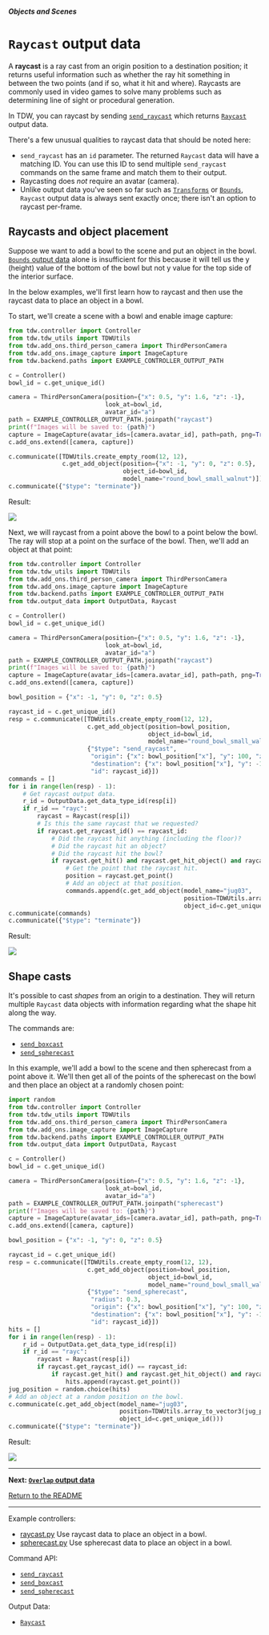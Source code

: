 ##### Objects and Scenes

# `Raycast` output data

A **raycast** is a ray cast from an origin position to a destination position; it returns useful information such as whether the ray hit something in between the two points (and if so, what it hit and where). Raycasts are commonly used in video games to solve many problems such as determining line of sight or procedural generation. 

In TDW, you can raycast by sending [`send_raycast`](../../api/command_api.md#send_raycast) which returns [`Raycast`](../../api/output_data.md#Raycast) output data.

There's a few unusual qualities to raycast data that should be noted here:

- `send_raycast` has an `id` parameter. The returned `Raycast` data will have a matching ID. You can use this ID to send multiple `send_raycast` commands on the same frame and match them to their output.
- Raycasting does *not* require an avatar (camera).
- Unlike output data you've seen so far such as [`Transforms`](../core_concepts/output_data.md) or [`Bounds`](bounds.md), `Raycast` output data is always sent exactly once; there isn't an option to raycast per-frame.

## Raycasts and object placement

Suppose we want to add a bowl to the scene and put an object in the bowl. [`Bounds` output data](bounds.md) alone is insufficient for this because it will tell us the y (height) value of the bottom of the bowl but not y value for the top side of the interior surface.

In the below examples, we'll  first learn how to raycast and then use the raycast data to place an object in a bowl.

To start, we'll create a scene with a bowl and enable image capture:

```python
from tdw.controller import Controller
from tdw.tdw_utils import TDWUtils
from tdw.add_ons.third_person_camera import ThirdPersonCamera
from tdw.add_ons.image_capture import ImageCapture
from tdw.backend.paths import EXAMPLE_CONTROLLER_OUTPUT_PATH

c = Controller()
bowl_id = c.get_unique_id()

camera = ThirdPersonCamera(position={"x": 0.5, "y": 1.6, "z": -1},
                           look_at=bowl_id,
                           avatar_id="a")
path = EXAMPLE_CONTROLLER_OUTPUT_PATH.joinpath("raycast")
print(f"Images will be saved to: {path}")
capture = ImageCapture(avatar_ids=[camera.avatar_id], path=path, png=True)
c.add_ons.extend([camera, capture])

c.communicate([TDWUtils.create_empty_room(12, 12),
               c.get_add_object(position={"x": -1, "y": 0, "z": 0.5},
                                object_id=bowl_id,
                                model_name="round_bowl_small_walnut")])
c.communicate({"$type": "terminate"})
```

Result:

![](images/raycast/0.png)

Next, we will raycast from a point above the bowl to a point below the bowl. The ray will stop at a point on the surface of the bowl. Then, we'll add an object at that point:

```python
from tdw.controller import Controller
from tdw.tdw_utils import TDWUtils
from tdw.add_ons.third_person_camera import ThirdPersonCamera
from tdw.add_ons.image_capture import ImageCapture
from tdw.backend.paths import EXAMPLE_CONTROLLER_OUTPUT_PATH
from tdw.output_data import OutputData, Raycast

c = Controller()
bowl_id = c.get_unique_id()

camera = ThirdPersonCamera(position={"x": 0.5, "y": 1.6, "z": -1},
                           look_at=bowl_id,
                           avatar_id="a")
path = EXAMPLE_CONTROLLER_OUTPUT_PATH.joinpath("raycast")
print(f"Images will be saved to: {path}")
capture = ImageCapture(avatar_ids=[camera.avatar_id], path=path, png=True)
c.add_ons.extend([camera, capture])

bowl_position = {"x": -1, "y": 0, "z": 0.5}

raycast_id = c.get_unique_id()
resp = c.communicate([TDWUtils.create_empty_room(12, 12),
                      c.get_add_object(position=bowl_position,
                                       object_id=bowl_id,
                                       model_name="round_bowl_small_walnut"),
                      {"$type": "send_raycast",
                       "origin": {"x": bowl_position["x"], "y": 100, "z": bowl_position["z"]},
                       "destination": {"x": bowl_position["x"], "y": -100, "z": bowl_position["z"]},
                       "id": raycast_id}])
commands = []
for i in range(len(resp) - 1):
    # Get raycast output data.
    r_id = OutputData.get_data_type_id(resp[i])
    if r_id == "rayc":
        raycast = Raycast(resp[i])
        # Is this the same raycast that we requested?
        if raycast.get_raycast_id() == raycast_id:
            # Did the raycast hit anything (including the floor)?
            # Did the raycast hit an object?
            # Did the raycast hit the bowl?
            if raycast.get_hit() and raycast.get_hit_object() and raycast.get_object_id() == bowl_id:
                # Get the point that the raycast hit.
                position = raycast.get_point()
                # Add an object at that position.
                commands.append(c.get_add_object(model_name="jug03",
                                                 position=TDWUtils.array_to_vector3(position),
                                                 object_id=c.get_unique_id()))
c.communicate(commands)
c.communicate({"$type": "terminate"})
```

Result:

![](images/raycast/1.png)

## Shape casts

It's possible to cast *shapes* from an origin to a destination. They will return multiple `Raycast` data objects with information regarding what the shape hit along the way.

The commands are:

-  [`send_boxcast`](../../api/command_api.md#send_boxcast)
-  [`send_spherecast`](../../api/command_api.md#send_spherecast)

In this example, we'll add a bowl to the scene and then spherecast from a point above it. We'll then get all of the points of the spherecast on the bowl and then place an object at a randomly chosen point:

```python
import random
from tdw.controller import Controller
from tdw.tdw_utils import TDWUtils
from tdw.add_ons.third_person_camera import ThirdPersonCamera
from tdw.add_ons.image_capture import ImageCapture
from tdw.backend.paths import EXAMPLE_CONTROLLER_OUTPUT_PATH
from tdw.output_data import OutputData, Raycast

c = Controller()
bowl_id = c.get_unique_id()

camera = ThirdPersonCamera(position={"x": 0.5, "y": 1.6, "z": -1},
                           look_at=bowl_id,
                           avatar_id="a")
path = EXAMPLE_CONTROLLER_OUTPUT_PATH.joinpath("spherecast")
print(f"Images will be saved to: {path}")
capture = ImageCapture(avatar_ids=[camera.avatar_id], path=path, png=True)
c.add_ons.extend([camera, capture])

bowl_position = {"x": -1, "y": 0, "z": 0.5}

raycast_id = c.get_unique_id()
resp = c.communicate([TDWUtils.create_empty_room(12, 12),
                      c.get_add_object(position=bowl_position,
                                       object_id=bowl_id,
                                       model_name="round_bowl_small_walnut"),
                      {"$type": "send_spherecast",
                       "radius": 0.3,
                       "origin": {"x": bowl_position["x"], "y": 100, "z": bowl_position["z"]},
                       "destination": {"x": bowl_position["x"], "y": -100, "z": bowl_position["z"]},
                       "id": raycast_id}])
hits = []
for i in range(len(resp) - 1):
    r_id = OutputData.get_data_type_id(resp[i])
    if r_id == "rayc":
        raycast = Raycast(resp[i])
        if raycast.get_raycast_id() == raycast_id:
            if raycast.get_hit() and raycast.get_hit_object() and raycast.get_object_id() == bowl_id:
                hits.append(raycast.get_point())
jug_position = random.choice(hits)
# Add an object at a random position on the bowl.
c.communicate(c.get_add_object(model_name="jug03",
                               position=TDWUtils.array_to_vector3(jug_position),
                               object_id=c.get_unique_id()))
c.communicate({"$type": "terminate"})
```

Result:

![](images/raycast/spherecast.png)

***

**Next: [`Overlap` output data](overlap.md)**

[Return to the README](../../../README.md)

***

Example controllers:

- [raycast.py](https://github.com/threedworld-mit/tdw/blob/master/Python/example_controllers/objects_and_scenes/raycast.py) Use raycast data to place an object in a bowl.
- [spherecast.py](https://github.com/threedworld-mit/tdw/blob/master/Python/example_controllers/objects_and_scenes/spherecast.py) Use spherecast data to place an object in a bowl.

Command API:

-  [`send_raycast`](../../api/command_api.md#send_raycast)
-  [`send_boxcast`](../../api/command_api.md#send_boxcast)
-  [`send_spherecast`](../../api/command_api.md#send_spherecast)

Output Data:

- [`Raycast`](../../api/output_data.md#Raycast)
